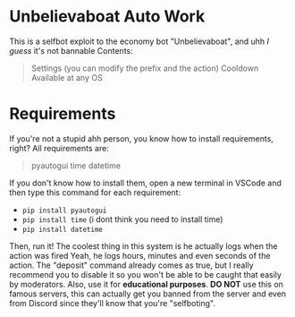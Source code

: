 # Unbelievaboat Auto Work
This is a selfbot exploit to the economy bot "Unbelievaboat", and uhh *I guess* it's not bannable
Contents:
> Settings (you can modify the prefix and the action)
> Cooldown
> Available at any OS

# Requirements
If you're not a stupid ahh person, you know how to install requirements, right?
All requirements are:
> pyautogui
> time
> datetime

If you don't know how to install them, open a new terminal in VSCode and then type this command for each requirement:
- ```pip install pyautogui```
- ```pip install time``` (i dont think you need to install time)
- ```pip install datetime``` 

Then, run it!
The coolest thing in this system is he actually logs when the action was fired
Yeah, he logs hours, minutes and even seconds of the action.
The "deposit" command already comes as true, but I really recommend you to disable it so you won't be able to be caught that easily by moderators.
Also, use it for **educational purposes**.
**DO NOT** use this on famous servers, this can actually get you banned from the server and even from Discord since they'll know that you're "selfboting".

